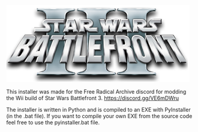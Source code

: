 
![SWBF3](image.png)

This installer was made for the Free Radical Archive discord for modding the Wii build of Star Wars Battlefront 3.
[https://discord.gg/VE6mDWru
](https://discord.com/invite/free-radical-archive-343095469204963338)

The installer is written in Python and is compiled to an EXE with PyInstaller (in the .bat file).
If you want to compile your own EXE from the source code feel free to use the pyinstaller.bat file.
